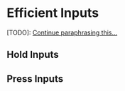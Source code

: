 # Efficient Inputs

[TODO]: [Continue paraphrasing this...](https://forums.nesdev.com/viewtopic.php?f=10&t=16276)

## Hold Inputs

## Press Inputs
